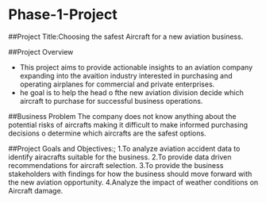 # Phase-1-Project

##Project Title:Choosing the safest Aircraft for a new aviation business.

##Project Overview
  - This project aims to provide actionable insights to an aviation company expanding into the avaition industry interested in purchasing and operating airplanes for commercial and private enterprises.
  - he goal is to help the head o fthe new aviation division decide which aircraft to purchase for successful business operations.

##Business Problem
 The company does not know anything about the potential risks of aircrafts making it difficult to make informed purchasing decisions o determine which aircrafts are the safest options.

##Project Goals and Objectives:;
  1.To analyze aviation accident data to identify airacrafts suitable for the business.
  2.To provide data driven recommendations for aircraft selection.
  3.To provide the business stakeholders with findings for how the business should move forward with the new aviation opportunity.
  4.Analyze the impact of weather conditions on Aircraft damage.





